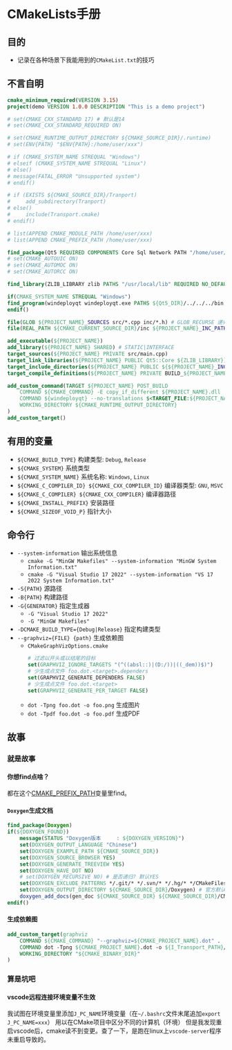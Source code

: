 # CMakeLists手册
## 目的
* 记录在各种场景下我能用到的`CMakeList.txt`的技巧

## 不言自明
```cmake
cmake_minimum_required(VERSION 3.15)
project(demo VERSION 1.0.0 DESCRIPTION "This is a demo project")

# set(CMAKE_CXX_STANDARD 17) # 默认是14
# set(CMAKE_CXX_STANDARD_REQUIRED ON)

# set(CMAKE_RUNTIME_OUTPUT_DIRECTORY ${CMAKE_SOURCE_DIR}/.runtime)
# set(ENV{PATH} "$ENV{PATH}:/home/user/xxx")

# if (CMAKE_SYSTEM_NAME STREQUAL "Windows")
# elseif (CMAKE_SYSTEM_NAME STREQUAL "Linux")
# else()
# message(FATAL_ERROR "Unsupported system")
# endif()

# if (EXISTS ${CMAKE_SOURCE_DIR}/Tranport)
#     add_subdirectory(Tranport)
# else()
#     include(Transport.cmake)
# endif()

# list(APPEND CMAKE_MODULE_PATH /home/user/xxx)
# list(APPEND CMAKE_PREFIX_PATH /home/user/xxx)

find_package(Qt5 REQUIRED COMPONENTS Core Sql Network PATH "/home/user/xxx/Qt/5.15.2/gcc_64" NO_DEFAULT_PATH)
# set(CMAKE_AUTOUIC ON)
# set(CMAKE_AUTOMOC ON)
# set(CMAKE_AUTORCC ON)

find_library(ZLIB_LIBRARY zlib PATHS "/usr/local/lib" REQUIRED NO_DEFAULT_PATH)

if(CMAKE_SYSTEM_NAME STREQUAL "Windows")
find_program(windeployqt windeployqt.exe PATHS ${Qt5_DIR}/../../../bin REQUIRED)
endif()

file(GLOB ${PROJECT_NAME}_SOURCES src/*.cpp inc/*.h) # GLOB_RECURSE 递归
file(REAL_PATH ${CMAKE_CURRENT_SOURCE_DIR}/inc ${PROJECT_NAME}_INC_PATH)

add_executable(${PROJECT_NAME})
add_library(${PROJECT_NAME} SHARED) # STATIC|INTERFACE
target_sources(${PROJECT_NAME} PRIVATE src/main.cpp)
target_link_libraries(${PROJECT_NAME} PUBLIC Qt5::Core ${ZLIB_LIBRARY}) # PRIVATE|INTERFACE
target_include_directories(${PROJECT_NAME} PUBLIC ${${PROJECT_NAME}_INC_PATH})
target_compile_definitions(${PROJECT_NAME} PRIVATE BUILD_${PROJECT_NAME})

add_custom_command(TARGET ${PROJECT_NAME} POST_BUILD
    COMMAND ${CMAKE_COMMAND} -E copy_if_different ${PROJECT_NAME}.dll .
    COMMAND ${windeployqt} --no-translations $<TARGET_FILE:${PROJECT_NAME}>
    WORKING_DIRECTORY ${CMAKE_RUNTIME_OUTPUT_DIRECTORY}
)
add_custom_target()
```
## 有用的变量
*   `${CMAKE_BUILD_TYPE}` 构建类型: `Debug`, `Release`
*   `${CMAKE_SYSTEM}` 系统类型
*   `${CMAKE_SYSTEM_NAME}` 系统名称: `Windows`, `Linux`
*   `${CMAKE_C_COMPILER_ID} ${CMAKE_CXX_COMPILER_ID}` 编译器类型: `GNU`, `MSVC`
*   `${CMAKE_C_COMPILER} ${CMAKE_CXX_COMPILER}` 编译器路径
*   `${CMAKE_INSTALL_PREFIX}` 安装路径
*   `${CMAKE_SIZEOF_VOID_P}` 指针大小
## 命令行
*   `--system-information` 输出系统信息
    *   `cmake -G "MinGW Makefiles" --system-information "MinGW System Information.txt"`
    *   `cmake -G "Visual Studio 17 2022" --system-information "VS 17 2022 System Information.txt"`
*   `-S{PATH}` 源路径
*   `-B{PATH}` 构建路径
*   `-G{GENERATOR}` 指定生成器
    *   `-G "Visual Studio 17 2022"`
    *   `-G "MinGW Makefiles"`
*   `-DCMAKE_BUILD_TYPE={Debug|Release}` 指定构建类型
*   `--graphviz={FILE} {path}` 生成依赖图
    *   `CMakeGraphVizOptions.cmake`
        ```cmake
        # 过滤以开头或以结尾的目标
        set(GRAPHVIZ_IGNORE_TARGETS "(^((absl::)|(D:/))|((_dem))$)")
        # 少生成点文件 foo.dot.<target>.dependers
        set(GRAPHVIZ_GENERATE_DEPENDERS FALSE)
        # 少生成点文件 foo.dot.<target>
        set(GRAPHVIZ_GENERATE_PER_TARGET FALSE)
        ```
    *   `dot -Tpng foo.dot -o foo.png` 生成图片
    *   `dot -Tpdf foo.dot -o foo.pdf` 生成PDF

## 故事
### 就是故事
#### 你想find点啥？
都在这个[CMAKE_PREFIX_PATH](https://cmake.org/cmake/help/latest/variable/CMAKE_PREFIX_PATH.html#variable:CMAKE_PREFIX_PATH)变量里find。
#### `Doxygen`生成文档
```cmake
find_package(Doxygen)
if(${DOXYGEN_FOUND})
    message(STATUS "Doxygen版本     : ${DOXYGEN_VERSION}")
    set(DOXYGEN_OUTPUT_LANGUAGE "Chinese")
    set(DOXYGEN_EXAMPLE_PATH ${CMAKE_SOURCE_DIR})
    set(DOXYGEN_SOURCE_BROWSER YES)
    set(DOXYGEN_GENERATE_TREEVIEW YES)
    set(DOXYGEN_HAVE_DOT NO)
    # set(DOXYGEN_RECURSIVE NO) # 是否递归? 默认YES
    set(DOXYGEN_EXCLUDE_PATTERNS */.git/* */.svn/* */.hg/* */CMakeFiles/* */_CPack_Packages/* DartConfiguration.tcl CMakeCache.txt */.build/* */.runtime/* */ui_*.h */moc_*.h */moc_*.cpp */moc_*.cpp.d */mocs_*.cpp */qrc_*.cpp CommonPlatform DDS ICD include lib LogViewer) # 排除列表来自官方文档, 我把CMakeLists.txt删掉了, 嘻嘻.
    set(DOXYGEN_OUTPUT_DIRECTORY ${CMAKE_SOURCE_DIR}/Doxygen) # 官方默认${CMAKE_CURRENT_BINARY_DIR}
    doxygen_add_docs(gen_doc ${CMAKE_SOURCE_DIR} ${CMAKE_SOURCE_DIR}/CMakeLists.txt ${CMAKE_SOURCE_DIR}/project.pro)
endif()
```
#### 生成依赖图
```cmake
add_custom_target(graphviz
    COMMAND ${CMAKE_COMMAND} "--graphviz=${CMAKE_PROJECT_NAME}.dot" .
    COMMAND dot -Tpng ${CMAKE_PROJECT_NAME}.dot -o ${I_Transport_PATH}/document/${CMAKE_PROJECT_NAME}.png
    WORKING_DIRECTORY "${CMAKE_BINARY_DIR}"
)
```
### 算是坑吧
#### vscode远程连接环境变量不生效
我试图在环境变量里添加`J_PC_NAME`环境变量（在`~/.bashrc`文件末尾追加`export J_PC_NAME=xxx`）
用以在CMake项目中区分不同的计算机（环境）
但是我发现重启vscode后，cmake读不到变更。查了一下，是跑在linux上`vscode-server`程序未重启导致的。